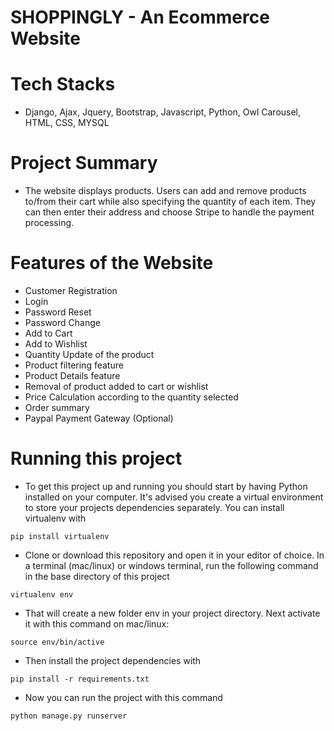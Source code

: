 # **SHOPPINGLY - An Ecommerce Website**

# **Tech Stacks**
- Django, Ajax, Jquery, Bootstrap, Javascript, Python, Owl Carousel, HTML, CSS, MYSQL


# **Project Summary**
- The website displays products. Users can add and remove products to/from their cart while also specifying the quantity of each item. They can then enter their address and choose Stripe to handle the payment processing.


# **Features of the Website** 
- Customer Registration
- Login
- Password Reset
- Password Change
- Add to Cart
- Add to Wishlist
- Quantity Update of the product
- Product filtering feature
- Product Details feature
- Removal of product added to cart or wishlist
- Price Calculation according to the quantity selected
- Order summary
- Paypal Payment Gateway (Optional)


# **Running this project**
- To get this project up and running you should start by having Python installed on your computer. It's advised you create a virtual environment to store your projects dependencies separately. You can install virtualenv with

`pip install virtualenv`

- Clone or download this repository and open it in your editor of choice. In a terminal (mac/linux) or windows terminal, run the following command in the base directory of this project

`virtualenv env`

- That will create a new folder env in your project directory. Next activate it with this command on mac/linux:

`source env/bin/active`

- Then install the project dependencies with

`pip install -r requirements.txt`

- Now you can run the project with this command

`python manage.py runserver`
















